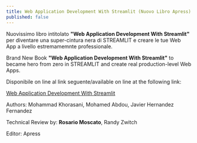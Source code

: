 ```yaml
---
title: Web Application Development With Streamlit (Nuovo Libro Apress)
published: false
---
```

Nuovissimo libro intitolato **"Web Application Development With Streamlit"** per diventare una super-cintura nera di STREAMLIT e creare le tue Web App a livello estremamemnte professionale.

Brand New Book **"Web Application Development With Streamlit"** to became hero from zero in STREAMLIT and create real production-level Web Apps.

Disponibile on line al link seguente/available on line at the following link:

[Web Application Development With Streamlit](https://www.amazon.it/Web-Application-Development-Streamlit-Applications/dp/1484281101/ref=sr_1_6?__mk_it_IT=%C3%85M%C3%85%C5%BD%C3%95%C3%91&crid=10DYZOW8X0NG9&keywords=streamlit&qid=1663835991&sprefix=streamlit%2Caps%2C101&sr=8-6 "Web Application Development With Streamlit")

Authors:  Mohammad Khorasani, Mohamed Abdou, Javier Hernandez Fernandez

Technical Review by: **Rosario Moscato**, Randy Zwitch

Editor: Apress
